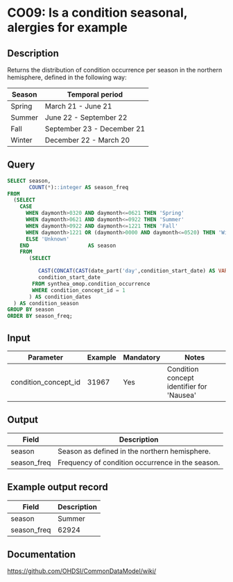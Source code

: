 <!---
Group:condition occurrence
Name:CO09 Is a condition seasonal, alergies for example
Author:Patrick Ryan
CDM Version: 5.3
-->

# CO09: Is a condition seasonal, alergies for example

## Description
Returns the distribution of condition occurrence per season in the northern hemisphere, defined in the following way:

| Season   |    Temporal period |
| --- | --- |
|  Spring | March 21 - June 21 |
|  Summer |  June 22 - September 22 |
|  Fall |  September 23 - December 21 |
|  Winter |  December 22 - March 20 |

## Query
```sql
SELECT season,
       COUNT(*)::integer AS season_freq
FROM
  (SELECT
    CASE
      WHEN daymonth>0320 AND daymonth<=0621 THEN 'Spring'
      WHEN daymonth>0621 AND daymonth<=0922 THEN 'Summer'
      WHEN daymonth>0922 AND daymonth<=1221 THEN 'Fall'
      WHEN daymonth>1221 OR (daymonth>0000 AND daymonth<=0520) THEN 'Winter'
      ELSE 'Unknown'
    END                   AS season
    FROM
       (SELECT

          CAST(CONCAT(CAST(date_part('day',condition_start_date) AS VARCHAR), CAST(date_part('month',condition_start_date) AS VARCHAR)) AS int) AS daymonth,
          condition_start_date
        FROM synthea_omop.condition_occurrence
        WHERE condition_concept_id = 1
       ) AS condition_dates
  ) AS condition_season
GROUP BY season
ORDER BY season_freq;
```

## Input

| Parameter |  Example |  Mandatory |  Notes |
| --- | --- | --- | --- |
| condition_concept_id | 31967 | Yes | Condition concept identifier for 'Nausea' |

## Output

| Field |  Description |
| --- | --- |
| season | Season as defined in the northern hemisphere. |
| season_freq | Frequency of condition occurrence in the season. |

## Example output record

|  Field |  Description |
| --- | --- |
| season | Summer |
| season_freq | 62924 |


## Documentation
https://github.com/OHDSI/CommonDataModel/wiki/

